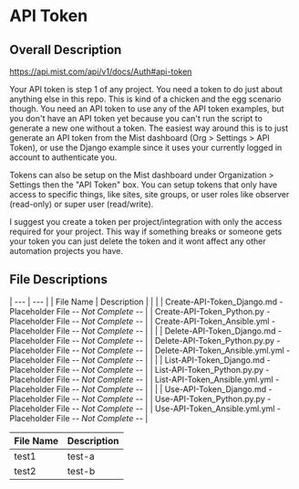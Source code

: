 # API Token #

## Overall Description ##

<https://api.mist.com/api/v1/docs/Auth#api-token>

Your API token is step 1 of any project. You need a token to do just about anything else in this repo. This is kind of a chicken and the egg scenario though. You need an API token to use any of the API token examples, but you don't have an API token yet because you can't run the script to generate a new one without a token. The easiest way around this is to just generate an API token from the Mist dashboard (Org > Settings > API Token), or use the Django example since it uses your currently logged in account to authenticate you. 
  
Tokens can also be setup on the Mist dashboard under Organization > Settings then the "API Token" box. You can setup tokens that only have access to specific things, like sites, site groups, or user roles like observer (read-only) or super user (read/write).  
  
I suggest you create a token per project/integration with only the access required for your project. This way if something breaks or someone gets your token you can just delete the token and it wont affect any other automation projects you have.

## File Descriptions ##
| ---                                      | ---                                               |
| File Name                                | Description                                       |
|                                                                                              |
| Create-API-Token_Django.md              - Placeholder File        <i>-- Not Complete --</i>  |
| Create-API-Token_Python.py              - Placeholder File        <i>-- Not Complete --</i>  |
| Create-API-Token_Ansible.yml            - Placeholder File        <i>-- Not Complete --</i>  |
|                                                                                              |
| Delete-API-Token_Django.md              - Placeholder File        <i>-- Not Complete --</i>  |
| Delete-API-Token_Python.py.py           - Placeholder File        <i>-- Not Complete --</i>  |
| Delete-API-Token_Ansible.yml.yml        - Placeholder File        <i>-- Not Complete --</i>  |
|                                                                                              |
| List-API-Token_Django.md                - Placeholder File        <i>-- Not Complete --</i>  |
| List-API-Token_Python.py.py             - Placeholder File        <i>-- Not Complete --</i>  |
| List-API-Token_Ansible.yml.yml          - Placeholder File        <i>-- Not Complete --</i>  |
|                                                                                              |
| Use-API-Token_Django.md                 - Placeholder File        <i>-- Not Complete --</i>  |
| Use-API-Token_Python.py.py              - Placeholder File        <i>-- Not Complete --</i>  |
| Use-API-Token_Ansible.yml.yml           - Placeholder File        <i>-- Not Complete --</i>  |

| File Name | Description |
| ---       | ---         |
| test1     | test-a      |
| test2     | test-b      |